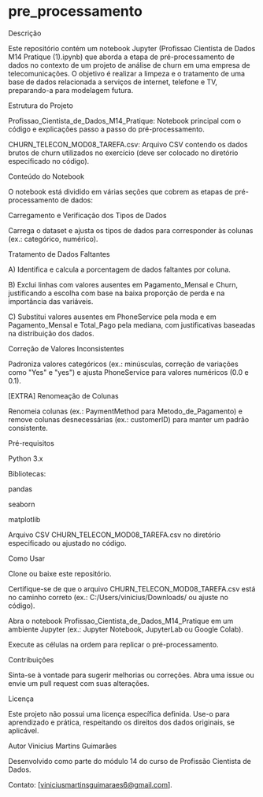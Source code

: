 # pre_processamento

Descrição

Este repositório contém um notebook Jupyter (Profissao Cientista de Dados M14 Pratique (1).ipynb) que aborda a etapa de pré-processamento de dados no contexto de um projeto de análise de churn em uma empresa de telecomunicações. O objetivo é realizar a limpeza e o tratamento de uma base de dados relacionada a serviços de internet, telefone e TV, preparando-a para modelagem futura.

Estrutura do Projeto





Profissao_Cientista_de_Dados_M14_Pratique: Notebook principal com o código e explicações passo a passo do pré-processamento.



CHURN_TELECON_MOD08_TAREFA.csv: Arquivo CSV contendo os dados brutos de churn utilizados no exercício (deve ser colocado no diretório especificado no código).

Conteúdo do Notebook

O notebook está dividido em várias seções que cobrem as etapas de pré-processamento de dados:





Carregamento e Verificação dos Tipos de Dados





Carrega o dataset e ajusta os tipos de dados para corresponder às colunas (ex.: categórico, numérico).



Tratamento de Dados Faltantes





A) Identifica e calcula a porcentagem de dados faltantes por coluna.



B) Exclui linhas com valores ausentes em Pagamento_Mensal e Churn, justificando a escolha com base na baixa proporção de perda e na importância das variáveis.



C) Substitui valores ausentes em PhoneService pela moda e em Pagamento_Mensal e Total_Pago pela mediana, com justificativas baseadas na distribuição dos dados.



Correção de Valores Inconsistentes





Padroniza valores categóricos (ex.: minúsculas, correção de variações como "Yes" e "yes") e ajusta PhoneService para valores numéricos (0.0 e 0.1).



[EXTRA] Renomeação de Colunas





Renomeia colunas (ex.: PaymentMethod para Metodo_de_Pagamento) e remove colunas desnecessárias (ex.: customerID) para manter um padrão consistente.

Pré-requisitos





Python 3.x



Bibliotecas:





pandas



seaborn



matplotlib



Arquivo CSV CHURN_TELECON_MOD08_TAREFA.csv no diretório especificado ou ajustado no código.

Como Usar





Clone ou baixe este repositório.



Certifique-se de que o arquivo CHURN_TELECON_MOD08_TAREFA.csv está no caminho correto (ex.: C:/Users/vinicius/Downloads/ ou ajuste no código).



Abra o notebook Profissao_Cientista_de_Dados_M14_Pratique em um ambiente Jupyter (ex.: Jupyter Notebook, JupyterLab ou Google Colab).



Execute as células na ordem para replicar o pré-processamento.

Contribuições

Sinta-se à vontade para sugerir melhorias ou correções. Abra uma issue ou envie um pull request com suas alterações.

Licença

Este projeto não possui uma licença específica definida. Use-o para aprendizado e prática, respeitando os direitos dos dados originais, se aplicável.

Autor
Vinicius Martins Guimarães





Desenvolvido como parte do módulo 14 do curso de Profissão Cientista de Dados.



Contato: [viniciusmartinsguimaraes6@gmail.com].
